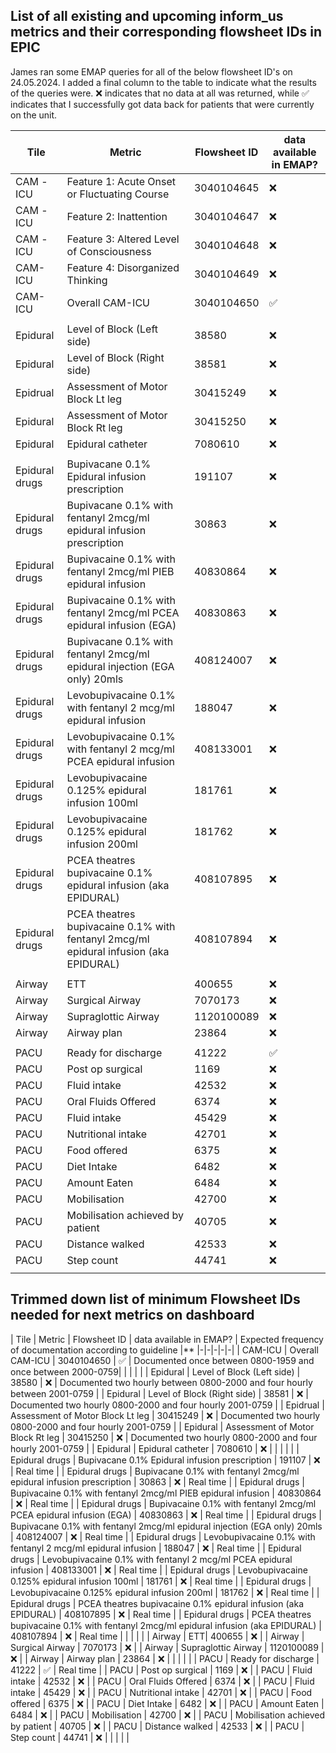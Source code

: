 ## List of all existing and upcoming inform_us metrics and their corresponding flowsheet IDs in EPIC ##

James ran some EMAP queries for all of the below flowsheet ID's on 24.05.2024. I added a final column to the table to indicate what the results of the queries were. ❌ indicates that no data at all was returned, while ✅ indicates that I successfully got data back for patients that were currently on the unit.


| Tile | Metric | Flowsheet ID | data available in EMAP? |
|-|-|-|-|
| CAM -ICU | Feature 1: Acute Onset or Fluctuating Course | 3040104645 | ❌ |
| CAM -ICU | Feature 2: Inattention | 3040104647 | ❌ |
| CAM -ICU | Feature 3: Altered Level of Consciousness | 3040104648 | ❌ |
| CAM-ICU | Feature 4: Disorganized Thinking | 3040104649 | ❌ |
| CAM-ICU | Overall CAM-ICU | 3040104650 | ✅ | 
| | | |
| Epidural | Level of Block (Left side) | 38580 | ❌ |
| Epidural | Level of Block (Right side) | 38581 | ❌ |
| Epidrual | Assessment of Motor Block Lt leg | 30415249 | ❌ |
| Epidural | Assessment of Motor Block Rt leg | 30415250 | ❌ |
| Epidural | Epidural catheter | 7080610 | ❌ |
| | | |
| Epidural drugs | Bupivacane 0.1% Epidural infusion prescription | 191107 | ❌ |
| Epidural drugs | Bupivacane 0.1% with fentanyl 2mcg/ml epidural infusion prescription | 30863 | ❌ |
| Epidural drugs | Bupivacaine 0.1% with fentanyl 2mcg/ml PIEB epidural infusion | 40830864 | ❌ |
| Epidural drugs | Bupivacaine 0.1% with fentanyl 2mcg/ml PCEA epidural infusion (EGA) | 40830863 | ❌ |
| Epidural drugs | Bupivacane 0.1% with fentanyl 2mcg/ml epidural injection (EGA only) 20mls | 408124007 | ❌ |
| Epidural drugs | Levobupivacaine 0.1% with fentanyl 2 mcg/ml epidural infusion | 188047 | ❌ |
| Epidural drugs | Levobupivacaine 0.1% with fentanyl 2 mcg/ml  PCEA epidural infusion | 408133001 | ❌ |
| Epidural drugs | Levobupivacaine 0.125% epidural infusion 100ml | 181761 | ❌ |
| Epidural drugs | Levobupivacaine 0.125% epidural infusion 200ml | 181762 | ❌ |
| Epidural drugs | PCEA theatres bupivacaine 0.1% epidural infusion (aka EPIDURAL) | 408107895 | ❌ |
| Epidural drugs | PCEA theatres bupivacaine 0.1% with fentanyl 2mcg/ml epidural infusion (aka EPIDURAL) | 408107894 | ❌ |
| | | |
| Airway | ETT| 400655 | ❌ |
| Airway | Surgical Airway | 7070173 | ❌ |
| Airway | Supraglottic Airway | 1120100089 | ❌ |
| Airway | Airway plan | 23864 | ❌ |
| | | | 
| PACU | Ready for discharge | 41222 | ✅ |
| PACU | Post op surgical | 1169 | ❌ |
| PACU | Fluid intake | 42532 | ❌ |
| PACU | Oral Fluids Offered | 6374 | ❌ |
| PACU | Fluid intake | 45429 | ❌ |
| PACU | Nutritional intake | 42701 | ❌ |
| PACU | Food offered | 6375 | ❌ |
| PACU | Diet Intake | 6482 | ❌ |
| PACU | Amount Eaten | 6484 | ❌ |
| PACU | Mobilisation | 42700 | ❌ |
| PACU | Mobilisation achieved by patient | 40705 | ❌ |
| PACU | Distance walked | 42533 | ❌ | 
| PACU | Step count | 44741 | ❌ |
| | | |

## Trimmed down list of minimum Flowsheet IDs needed for next metrics on dashboard ##

| Tile | Metric | Flowsheet ID | data available in EMAP? | Expected frequency of documentation according to guideline |**
|-|-|-|-|-|
| CAM-ICU | Overall CAM-ICU | 3040104650 | ✅ | Documented once between 0800-1959 and once between 2000-0759|
| | | |
| Epidural | Level of Block (Left side) | 38580 | ❌ | Documented two hourly between 0800-2000 and four hourly between 2001-0759 |
| Epidural | Level of Block (Right side) | 38581 | ❌ | Documented two hourly 0800-2000 and four hourly 2001-0759 |
| Epidrual | Assessment of Motor Block Lt leg | 30415249 | ❌ | Documented two hourly 0800-2000 and four hourly 2001-0759 |
| Epidural | Assessment of Motor Block Rt leg | 30415250 | ❌ | Documented two hourly 0800-2000 and four hourly 2001-0759 |
| Epidural | Epidural catheter | 7080610 | ❌ |
| | | |
| Epidural drugs | Bupivacane 0.1% Epidural infusion prescription | 191107 | ❌ | Real time |
| Epidural drugs | Bupivacane 0.1% with fentanyl 2mcg/ml epidural infusion prescription | 30863 | ❌ | Real time |
| Epidural drugs | Bupivacaine 0.1% with fentanyl 2mcg/ml PIEB epidural infusion | 40830864 | ❌ | Real time |
| Epidural drugs | Bupivacaine 0.1% with fentanyl 2mcg/ml PCEA epidural infusion (EGA) | 40830863 | ❌ | Real time |
| Epidural drugs | Bupivacane 0.1% with fentanyl 2mcg/ml epidural injection (EGA only) 20mls | 408124007 | ❌ | Real time |
| Epidural drugs | Levobupivacaine 0.1% with fentanyl 2 mcg/ml epidural infusion | 188047 | ❌ |  Real time |
| Epidural drugs | Levobupivacaine 0.1% with fentanyl 2 mcg/ml  PCEA epidural infusion | 408133001 | ❌ |  Real time |
| Epidural drugs | Levobupivacaine 0.125% epidural infusion 100ml | 181761 | ❌ |  Real time |
| Epidural drugs | Levobupivacaine 0.125% epidural infusion 200ml | 181762 | ❌ |  Real time |
| Epidural drugs | PCEA theatres bupivacaine 0.1% epidural infusion (aka EPIDURAL) | 408107895 | ❌ |  Real time |
| Epidural drugs | PCEA theatres bupivacaine 0.1% with fentanyl 2mcg/ml epidural infusion (aka EPIDURAL) | 408107894 | ❌ |  Real time |
| | | |
| Airway | ETT| 400655 | ❌ |
| Airway | Surgical Airway | 7070173 | ❌ |
| Airway | Supraglottic Airway | 1120100089 | ❌ |
| Airway | Airway plan | 23864 | ❌ |
| | | | 
| PACU | Ready for discharge | 41222 | ✅ | Real time |
| PACU | Post op surgical | 1169 | ❌ |
| PACU | Fluid intake | 42532 | ❌ |
| PACU | Oral Fluids Offered | 6374 | ❌ |
| PACU | Fluid intake | 45429 | ❌ |
| PACU | Nutritional intake | 42701 | ❌ |
| PACU | Food offered | 6375 | ❌ |
| PACU | Diet Intake | 6482 | ❌ |
| PACU | Amount Eaten | 6484 | ❌ |
| PACU | Mobilisation | 42700 | ❌ |
| PACU | Mobilisation achieved by patient | 40705 | ❌ |
| PACU | Distance walked | 42533 | ❌ | 
| PACU | Step count | 44741 | ❌ |
| | | |
